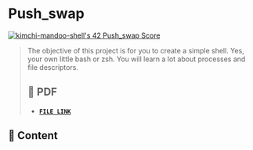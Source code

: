 # Push_swap

[![kimchi-mandoo-shell's 42 Push_swap Score](https://badge42.herokuapp.com/api/project/jaeskim/minishell)](https://github.com/JaeSeoKim/badge42)

> The objective of this project is for you to create a simple shell. Yes, your own little bash or zsh. You will learn a lot about processes and file descriptors.
> ## 📝 PDF
>
> - [**`FILE LINK`**](https://github.com/JaeSeoKim/42cursus/blob/master/pdf/en.subject-Minishell.pdf)

## 🚀 Content

